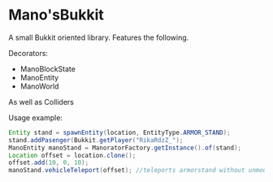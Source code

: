 # Mano'sBukkit
A small Bukkit oriented library. Features the following.

Decorators:
- ManoBlockState
- ManoEntity
- ManoWorld

As well as Colliders

Usage example:
````java
Entity stand = spawnEntity(location, EntityType.ARMOR_STAND);
stand.addPasenger(Bukkit.getPlayer("RikaRdzZ_");
ManoEntity manoStand = ManoratorFactory.getInstance().of(stand);
Location offset = location.clone();
offset.add(10, 0, 10);
manoStand.vehicleTeleport(offset); //teleports armorstand without unmounting passengers and passengers of passengers
````
